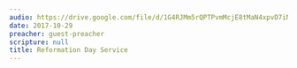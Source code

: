 ```yaml
---
audio: https://drive.google.com/file/d/1G4RJMm5rQPTPvmMcjE8tMaN4xpvD7iNr/view
date: 2017-10-29
preacher: guest-preacher
scripture: null
title: Reformation Day Service
---
```

